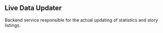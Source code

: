 Live Data Updater
-----------------
Backend service responsible for the actual updating of statistics and story
listings.

[icon]: fa://fa-spinner/#00ffe4
